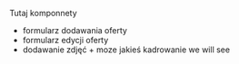 Tutaj komponnety 
- formularz dodawania oferty
- formularz edycji oferty
- dodawanie zdjęć + moze jakieś kadrowanie we will see
